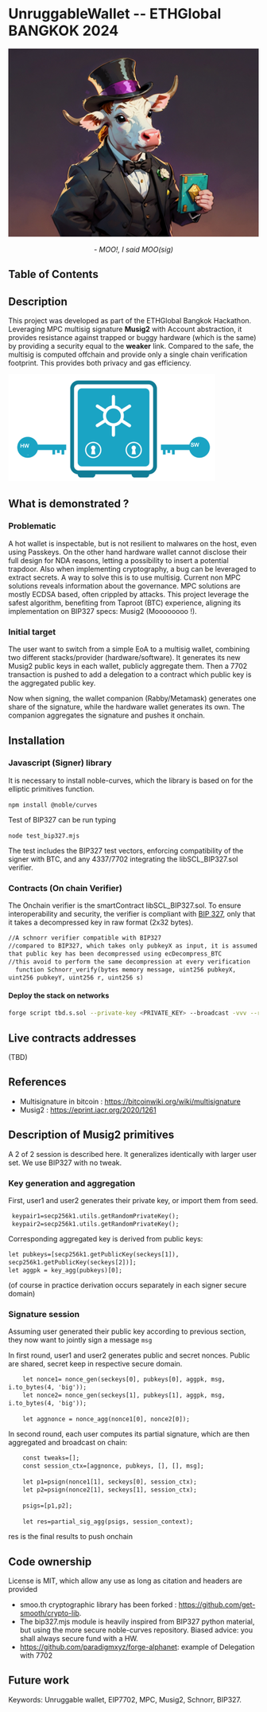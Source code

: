# UnruggableWallet -- ETHGlobal BANGKOK 2024

![alt text](image.png)

_<p align="center"> - MOO!, I said MOO(sig)_

## Table of Contents

## Description


This project was developed as part of the ETHGlobal Bangkok Hackathon.
Leveraging MPC multisig signature **Musig2** with Account abstraction, it provides resistance against trapped or buggy hardware (which is the same) by providing a security equal to the **weaker** link. Compared to the safe, the multisig is computed offchain and provide only a single chain verification footprint. This provides both privacy and gas efficiency.

![alt text](image-2.png)

## What is demonstrated ?

### Problematic

A hot wallet is inspectable, but is not resilient to malwares on the host, even using Passkeys. On the other hand hardware wallet cannot disclose their full design for NDA reasons, letting a possibility to insert a potential trapdoor. Also when implementing cryptography, a bug can be leveraged to extract secrets. A way to solve this is to use multisig. Current non MPC solutions reveals information about the governance. MPC solutions are mostly ECDSA based, often crippled by attacks. This project leverage the safest algorithm, benefiting from Taproot (BTC) experience, aligning its implementation on BIP327 specs: Musig2 (Moooooooo !).


### Initial target

The user want to switch from a simple EoA to a multisig wallet, combining two different stacks/provider (hardware/software). It generates its new Musig2 public keys in each wallet, publicly aggregate them. Then a 7702 transaction is pushed to add a delegation to a contract which public key is the aggregated public key.

Now when signing, the wallet companion (Rabby/Metamask) generates one share of the signature, while the hardware wallet generates its own. The companion aggregates the signature and pushes it onchain.

## Installation

### Javascript (Signer) library

It is necessary to install noble-curves, which the library is based on for the elliptic primitives function.

`npm install @noble/curves`

Test of BIP327 can be run typing  

`node test_bip327.mjs`

The test includes the BIP327 test vectors, enforcing compatibility of the signer with BTC, and any 4337/7702 integrating the libSCL_BIP327.sol verifier.

### Contracts (On chain Verifier)

The Onchain verifier is the smartContract libSCL_BIP327.sol. To ensure interoperability and security, the verifier is compliant with 
[BIP 327](https://github.com/bitcoin/bips/blob/master/bip-0327.mediawiki), only that it takes a decompressed key in raw format (2x32 bytes).

```
//A schnorr verifier compatible with BIP327
//compared to BIP327, which takes only pubkeyX as input, it is assumed that public key has been decompressed using ecDecompress_BTC
//this avoid to perform the same decompression at every verification
  function Schnorr_verify(bytes memory message, uint256 pubkeyX, uint256 pubkeyY, uint256 r, uint256 s)
```

#### Deploy the stack on networks 

```bash
forge script tbd.s.sol --private-key <PRIVATE_KEY> --broadcast -vvv --rpc-url <RPC_URL>
```

## Live contracts addresses
(TBD)
## References
- Multisignature in bitcoin : https://bitcoinwiki.org/wiki/multisignature
- Musig2 : https://eprint.iacr.org/2020/1261



## Description of Musig2 primitives

A 2 of 2 session is described here. It generalizes identically with larger user set.
We use BIP327 with no tweak.


### Key generation and aggregation

First, user1 and user2 generates their private key, or import them from seed. 
```
 keypair1=secp256k1.utils.getRandomPrivateKey();
 keypair2=secp256k1.utils.getRandomPrivateKey();
```

Corresponding aggregated key is derived from public keys:
```
let pubkeys=[secp256k1.getPublicKey(seckeys[1]), secp256k1.getPublicKey(seckeys[2])];
let aggpk = key_agg(pubkeys)[0];
```
(of course in practice derivation occurs separately in each signer secure domain)


### Signature session

Assuming user generated their public key according to previous section, they now want to jointly sign a message `msg`

In first round, user1 and user2 generates public and secret nonces. Public are shared, secret keep in respective secure domain.

```
    let nonce1= nonce_gen(seckeys[0], pubkeys[0], aggpk, msg, i.to_bytes(4, 'big'));
    let nonce2= nonce_gen(seckeys[1], pubkeys[1], aggpk, msg, i.to_bytes(4, 'big'));

    let aggnonce = nonce_agg(nonce1[0], nonce2[0]);
```

In second round, each user computes its partial signature, which are then aggregated and broadcast on chain:

```
    const tweaks=[];
    const session_ctx=[aggnonce, pubkeys, [], [], msg];

    let p1=psign(nonce1[1], seckeys[0], session_ctx);
    let p2=psign(nonce2[1], seckeys[1], session_ctx);
    
    psigs=[p1,p2];
    
    let res=partial_sig_agg(psigs, session_context);
```
res is the final results to push onchain

## Code ownership

License is MIT, which allow any use as long as citation and headers are provided

-  smoo.th  cryptographic library has been forked : https://github.com/get-smooth/crypto-lib.
- The bip327.mjs module is heavily inspired from BIP327 python material, but using the more secure noble-curves repository. Biased advice: you shall always secure fund with a HW.
- https://github.com/paradigmxyz/forge-alphanet: example of Delegation with 7702

## Future work

Keywords: Unruggable wallet, EIP7702, MPC, Musig2, Schnorr, BIP327.
